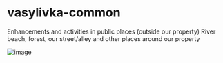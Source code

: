 # vasylivka-common
Enhancements and activities in public places (outside our property)
River beach, forest, our street/alley and other places around our property

![image](https://github.com/user-attachments/assets/cd080864-c7e6-49e8-8f34-82f3e40c4c84)
